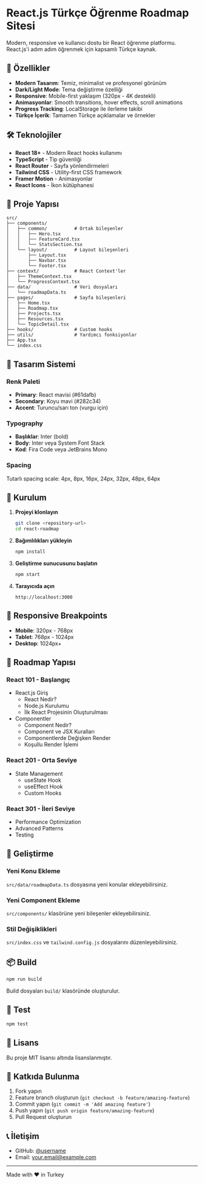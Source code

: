# React.js Türkçe Öğrenme Roadmap Sitesi

Modern, responsive ve kullanıcı dostu bir React öğrenme platformu. React.js'i adım adım öğrenmek için kapsamlı Türkçe kaynak.

## 🚀 Özellikler

- **Modern Tasarım**: Temiz, minimalist ve profesyonel görünüm
- **Dark/Light Mode**: Tema değiştirme özelliği
- **Responsive**: Mobile-first yaklaşım (320px - 4K destekli)
- **Animasyonlar**: Smooth transitions, hover effects, scroll animations
- **Progress Tracking**: LocalStorage ile ilerleme takibi
- **Türkçe İçerik**: Tamamen Türkçe açıklamalar ve örnekler

## 🛠️ Teknolojiler

- **React 18+** - Modern React hooks kullanımı
- **TypeScript** - Tip güvenliği
- **React Router** - Sayfa yönlendirmeleri
- **Tailwind CSS** - Utility-first CSS framework
- **Framer Motion** - Animasyonlar
- **React Icons** - İkon kütüphanesi

## 📁 Proje Yapısı

```
src/
├── components/
│   ├── common/          # Ortak bileşenler
│   │   ├── Hero.tsx
│   │   ├── FeatureCard.tsx
│   │   └── StatsSection.tsx
│   └── layout/          # Layout bileşenleri
│       ├── Layout.tsx
│       ├── Navbar.tsx
│       └── Footer.tsx
├── context/             # React Context'ler
│   ├── ThemeContext.tsx
│   └── ProgressContext.tsx
├── data/                # Veri dosyaları
│   └── roadmapData.ts
├── pages/               # Sayfa bileşenleri
│   ├── Home.tsx
│   ├── Roadmap.tsx
│   ├── Projects.tsx
│   ├── Resources.tsx
│   └── TopicDetail.tsx
├── hooks/               # Custom hooks
├── utils/               # Yardımcı fonksiyonlar
├── App.tsx
└── index.css
```

## 🎨 Tasarım Sistemi

### Renk Paleti
- **Primary**: React mavisi (#61dafb)
- **Secondary**: Koyu mavi (#282c34)
- **Accent**: Turuncu/sarı ton (vurgu için)

### Typography
- **Başlıklar**: Inter (bold)
- **Body**: Inter veya System Font Stack
- **Kod**: Fira Code veya JetBrains Mono

### Spacing
Tutarlı spacing scale: 4px, 8px, 16px, 24px, 32px, 48px, 64px

## 🚀 Kurulum

1. **Projeyi klonlayın**
   ```bash
   git clone <repository-url>
   cd react-roadmap
   ```

2. **Bağımlılıkları yükleyin**
   ```bash
   npm install
   ```

3. **Geliştirme sunucusunu başlatın**
   ```bash
   npm start
   ```

4. **Tarayıcıda açın**
   ```
   http://localhost:3000
   ```

## 📱 Responsive Breakpoints

- **Mobile**: 320px - 768px
- **Tablet**: 768px - 1024px
- **Desktop**: 1024px+

## 🎯 Roadmap Yapısı

### React 101 - Başlangıç
- React.js Giriş
  - React Nedir?
  - Node.js Kurulumu
  - İlk React Projesinin Oluşturulması
- Componentler
  - Component Nedir?
  - Component ve JSX Kuralları
  - Componentlerde Değişken Render
  - Koşullu Render İşlemi

### React 201 - Orta Seviye
- State Management
  - useState Hook
  - useEffect Hook
  - Custom Hooks

### React 301 - İleri Seviye
- Performance Optimization
- Advanced Patterns
- Testing

## 🔧 Geliştirme

### Yeni Konu Ekleme
`src/data/roadmapData.ts` dosyasına yeni konular ekleyebilirsiniz.

### Yeni Component Ekleme
`src/components/` klasörüne yeni bileşenler ekleyebilirsiniz.

### Stil Değişiklikleri
`src/index.css` ve `tailwind.config.js` dosyalarını düzenleyebilirsiniz.

## 📦 Build

```bash
npm run build
```

Build dosyaları `build/` klasöründe oluşturulur.

## 🧪 Test

```bash
npm test
```

## 📄 Lisans

Bu proje MIT lisansı altında lisanslanmıştır.

## 🤝 Katkıda Bulunma

1. Fork yapın
2. Feature branch oluşturun (`git checkout -b feature/amazing-feature`)
3. Commit yapın (`git commit -m 'Add amazing feature'`)
4. Push yapın (`git push origin feature/amazing-feature`)
5. Pull Request oluşturun

## 📞 İletişim

- GitHub: [@username](https://github.com/username)
- Email: your.email@example.com

---

Made with ❤️ in Turkey